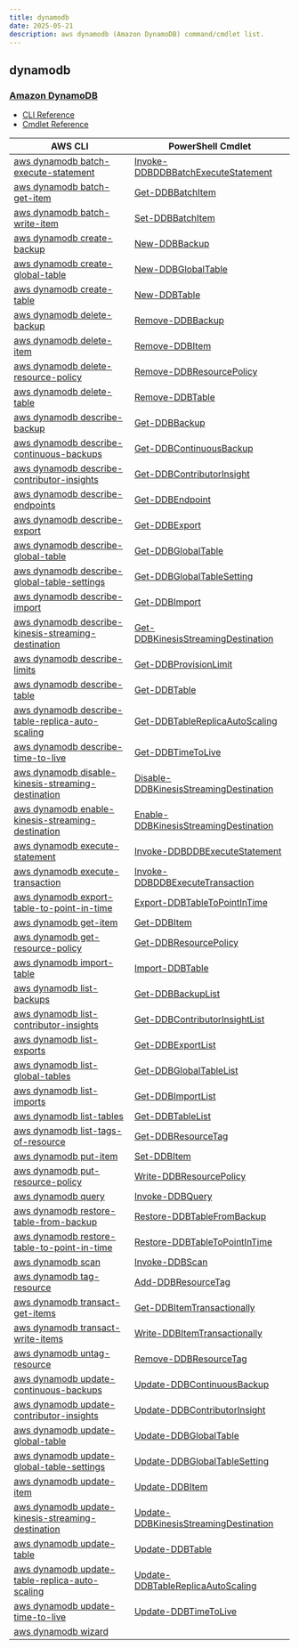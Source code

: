```yaml
---
title: dynamodb
date: 2025-05-21
description: aws dynamodb (Amazon DynamoDB) command/cmdlet list.
---
```


## dynamodb

### [Amazon DynamoDB](https://aws.amazon.com/dynamodb/)

* [CLI Reference](https://awscli.amazonaws.com/v2/documentation/api/latest/reference/dynamodb/index.html)
* [Cmdlet Reference](https://docs.aws.amazon.com/powershell/latest/reference/items/Amazon_DynamoDB_cmdlets.html)

|AWS CLI|PowerShell Cmdlet|
|----|----|
|[aws dynamodb batch-execute-statement](https://awscli.amazonaws.com/v2/documentation/api/latest/reference/dynamodb/batch-execute-statement.html)|[Invoke-DDBDDBBatchExecuteStatement](https://docs.aws.amazon.com/powershell/latest/reference/items/Invoke-DDBDDBBatchExecuteStatement.html)|
|[aws dynamodb batch-get-item](https://awscli.amazonaws.com/v2/documentation/api/latest/reference/dynamodb/batch-get-item.html)|[Get-DDBBatchItem](https://docs.aws.amazon.com/powershell/latest/reference/items/Get-DDBBatchItem.html)|
|[aws dynamodb batch-write-item](https://awscli.amazonaws.com/v2/documentation/api/latest/reference/dynamodb/batch-write-item.html)|[Set-DDBBatchItem](https://docs.aws.amazon.com/powershell/latest/reference/items/Set-DDBBatchItem.html)|
|[aws dynamodb create-backup](https://awscli.amazonaws.com/v2/documentation/api/latest/reference/dynamodb/create-backup.html)|[New-DDBBackup](https://docs.aws.amazon.com/powershell/latest/reference/items/New-DDBBackup.html)|
|[aws dynamodb create-global-table](https://awscli.amazonaws.com/v2/documentation/api/latest/reference/dynamodb/create-global-table.html)|[New-DDBGlobalTable](https://docs.aws.amazon.com/powershell/latest/reference/items/New-DDBGlobalTable.html)|
|[aws dynamodb create-table](https://awscli.amazonaws.com/v2/documentation/api/latest/reference/dynamodb/create-table.html)|[New-DDBTable](https://docs.aws.amazon.com/powershell/latest/reference/items/New-DDBTable.html)|
|[aws dynamodb delete-backup](https://awscli.amazonaws.com/v2/documentation/api/latest/reference/dynamodb/delete-backup.html)|[Remove-DDBBackup](https://docs.aws.amazon.com/powershell/latest/reference/items/Remove-DDBBackup.html)|
|[aws dynamodb delete-item](https://awscli.amazonaws.com/v2/documentation/api/latest/reference/dynamodb/delete-item.html)|[Remove-DDBItem](https://docs.aws.amazon.com/powershell/latest/reference/items/Remove-DDBItem.html)|
|[aws dynamodb delete-resource-policy](https://awscli.amazonaws.com/v2/documentation/api/latest/reference/dynamodb/delete-resource-policy.html)|[Remove-DDBResourcePolicy](https://docs.aws.amazon.com/powershell/latest/reference/items/Remove-DDBResourcePolicy.html)|
|[aws dynamodb delete-table](https://awscli.amazonaws.com/v2/documentation/api/latest/reference/dynamodb/delete-table.html)|[Remove-DDBTable](https://docs.aws.amazon.com/powershell/latest/reference/items/Remove-DDBTable.html)|
|[aws dynamodb describe-backup](https://awscli.amazonaws.com/v2/documentation/api/latest/reference/dynamodb/describe-backup.html)|[Get-DDBBackup](https://docs.aws.amazon.com/powershell/latest/reference/items/Get-DDBBackup.html)|
|[aws dynamodb describe-continuous-backups](https://awscli.amazonaws.com/v2/documentation/api/latest/reference/dynamodb/describe-continuous-backups.html)|[Get-DDBContinuousBackup](https://docs.aws.amazon.com/powershell/latest/reference/items/Get-DDBContinuousBackup.html)|
|[aws dynamodb describe-contributor-insights](https://awscli.amazonaws.com/v2/documentation/api/latest/reference/dynamodb/describe-contributor-insights.html)|[Get-DDBContributorInsight](https://docs.aws.amazon.com/powershell/latest/reference/items/Get-DDBContributorInsight.html)|
|[aws dynamodb describe-endpoints](https://awscli.amazonaws.com/v2/documentation/api/latest/reference/dynamodb/describe-endpoints.html)|[Get-DDBEndpoint](https://docs.aws.amazon.com/powershell/latest/reference/items/Get-DDBEndpoint.html)|
|[aws dynamodb describe-export](https://awscli.amazonaws.com/v2/documentation/api/latest/reference/dynamodb/describe-export.html)|[Get-DDBExport](https://docs.aws.amazon.com/powershell/latest/reference/items/Get-DDBExport.html)|
|[aws dynamodb describe-global-table](https://awscli.amazonaws.com/v2/documentation/api/latest/reference/dynamodb/describe-global-table.html)|[Get-DDBGlobalTable](https://docs.aws.amazon.com/powershell/latest/reference/items/Get-DDBGlobalTable.html)|
|[aws dynamodb describe-global-table-settings](https://awscli.amazonaws.com/v2/documentation/api/latest/reference/dynamodb/describe-global-table-settings.html)|[Get-DDBGlobalTableSetting](https://docs.aws.amazon.com/powershell/latest/reference/items/Get-DDBGlobalTableSetting.html)|
|[aws dynamodb describe-import](https://awscli.amazonaws.com/v2/documentation/api/latest/reference/dynamodb/describe-import.html)|[Get-DDBImport](https://docs.aws.amazon.com/powershell/latest/reference/items/Get-DDBImport.html)|
|[aws dynamodb describe-kinesis-streaming-destination](https://awscli.amazonaws.com/v2/documentation/api/latest/reference/dynamodb/describe-kinesis-streaming-destination.html)|[Get-DDBKinesisStreamingDestination](https://docs.aws.amazon.com/powershell/latest/reference/items/Get-DDBKinesisStreamingDestination.html)|
|[aws dynamodb describe-limits](https://awscli.amazonaws.com/v2/documentation/api/latest/reference/dynamodb/describe-limits.html)|[Get-DDBProvisionLimit](https://docs.aws.amazon.com/powershell/latest/reference/items/Get-DDBProvisionLimit.html)|
|[aws dynamodb describe-table](https://awscli.amazonaws.com/v2/documentation/api/latest/reference/dynamodb/describe-table.html)|[Get-DDBTable](https://docs.aws.amazon.com/powershell/latest/reference/items/Get-DDBTable.html)|
|[aws dynamodb describe-table-replica-auto-scaling](https://awscli.amazonaws.com/v2/documentation/api/latest/reference/dynamodb/describe-table-replica-auto-scaling.html)|[Get-DDBTableReplicaAutoScaling](https://docs.aws.amazon.com/powershell/latest/reference/items/Get-DDBTableReplicaAutoScaling.html)|
|[aws dynamodb describe-time-to-live](https://awscli.amazonaws.com/v2/documentation/api/latest/reference/dynamodb/describe-time-to-live.html)|[Get-DDBTimeToLive](https://docs.aws.amazon.com/powershell/latest/reference/items/Get-DDBTimeToLive.html)|
|[aws dynamodb disable-kinesis-streaming-destination](https://awscli.amazonaws.com/v2/documentation/api/latest/reference/dynamodb/disable-kinesis-streaming-destination.html)|[Disable-DDBKinesisStreamingDestination](https://docs.aws.amazon.com/powershell/latest/reference/items/Disable-DDBKinesisStreamingDestination.html)|
|[aws dynamodb enable-kinesis-streaming-destination](https://awscli.amazonaws.com/v2/documentation/api/latest/reference/dynamodb/enable-kinesis-streaming-destination.html)|[Enable-DDBKinesisStreamingDestination](https://docs.aws.amazon.com/powershell/latest/reference/items/Enable-DDBKinesisStreamingDestination.html)|
|[aws dynamodb execute-statement](https://awscli.amazonaws.com/v2/documentation/api/latest/reference/dynamodb/execute-statement.html)|[Invoke-DDBDDBExecuteStatement](https://docs.aws.amazon.com/powershell/latest/reference/items/Invoke-DDBDDBExecuteStatement.html)|
|[aws dynamodb execute-transaction](https://awscli.amazonaws.com/v2/documentation/api/latest/reference/dynamodb/execute-transaction.html)|[Invoke-DDBDDBExecuteTransaction](https://docs.aws.amazon.com/powershell/latest/reference/items/Invoke-DDBDDBExecuteTransaction.html)|
|[aws dynamodb export-table-to-point-in-time](https://awscli.amazonaws.com/v2/documentation/api/latest/reference/dynamodb/export-table-to-point-in-time.html)|[Export-DDBTableToPointInTime](https://docs.aws.amazon.com/powershell/latest/reference/items/Export-DDBTableToPointInTime.html)|
|[aws dynamodb get-item](https://awscli.amazonaws.com/v2/documentation/api/latest/reference/dynamodb/get-item.html)|[Get-DDBItem](https://docs.aws.amazon.com/powershell/latest/reference/items/Get-DDBItem.html)|
|[aws dynamodb get-resource-policy](https://awscli.amazonaws.com/v2/documentation/api/latest/reference/dynamodb/get-resource-policy.html)|[Get-DDBResourcePolicy](https://docs.aws.amazon.com/powershell/latest/reference/items/Get-DDBResourcePolicy.html)|
|[aws dynamodb import-table](https://awscli.amazonaws.com/v2/documentation/api/latest/reference/dynamodb/import-table.html)|[Import-DDBTable](https://docs.aws.amazon.com/powershell/latest/reference/items/Import-DDBTable.html)|
|[aws dynamodb list-backups](https://awscli.amazonaws.com/v2/documentation/api/latest/reference/dynamodb/list-backups.html)|[Get-DDBBackupList](https://docs.aws.amazon.com/powershell/latest/reference/items/Get-DDBBackupList.html)|
|[aws dynamodb list-contributor-insights](https://awscli.amazonaws.com/v2/documentation/api/latest/reference/dynamodb/list-contributor-insights.html)|[Get-DDBContributorInsightList](https://docs.aws.amazon.com/powershell/latest/reference/items/Get-DDBContributorInsightList.html)|
|[aws dynamodb list-exports](https://awscli.amazonaws.com/v2/documentation/api/latest/reference/dynamodb/list-exports.html)|[Get-DDBExportList](https://docs.aws.amazon.com/powershell/latest/reference/items/Get-DDBExportList.html)|
|[aws dynamodb list-global-tables](https://awscli.amazonaws.com/v2/documentation/api/latest/reference/dynamodb/list-global-tables.html)|[Get-DDBGlobalTableList](https://docs.aws.amazon.com/powershell/latest/reference/items/Get-DDBGlobalTableList.html)|
|[aws dynamodb list-imports](https://awscli.amazonaws.com/v2/documentation/api/latest/reference/dynamodb/list-imports.html)|[Get-DDBImportList](https://docs.aws.amazon.com/powershell/latest/reference/items/Get-DDBImportList.html)|
|[aws dynamodb list-tables](https://awscli.amazonaws.com/v2/documentation/api/latest/reference/dynamodb/list-tables.html)|[Get-DDBTableList](https://docs.aws.amazon.com/powershell/latest/reference/items/Get-DDBTableList.html)|
|[aws dynamodb list-tags-of-resource](https://awscli.amazonaws.com/v2/documentation/api/latest/reference/dynamodb/list-tags-of-resource.html)|[Get-DDBResourceTag](https://docs.aws.amazon.com/powershell/latest/reference/items/Get-DDBResourceTag.html)|
|[aws dynamodb put-item](https://awscli.amazonaws.com/v2/documentation/api/latest/reference/dynamodb/put-item.html)|[Set-DDBItem](https://docs.aws.amazon.com/powershell/latest/reference/items/Set-DDBItem.html)|
|[aws dynamodb put-resource-policy](https://awscli.amazonaws.com/v2/documentation/api/latest/reference/dynamodb/put-resource-policy.html)|[Write-DDBResourcePolicy](https://docs.aws.amazon.com/powershell/latest/reference/items/Write-DDBResourcePolicy.html)|
|[aws dynamodb query](https://awscli.amazonaws.com/v2/documentation/api/latest/reference/dynamodb/query.html)|[Invoke-DDBQuery](https://docs.aws.amazon.com/powershell/latest/reference/items/Invoke-DDBQuery.html)|
|[aws dynamodb restore-table-from-backup](https://awscli.amazonaws.com/v2/documentation/api/latest/reference/dynamodb/restore-table-from-backup.html)|[Restore-DDBTableFromBackup](https://docs.aws.amazon.com/powershell/latest/reference/items/Restore-DDBTableFromBackup.html)|
|[aws dynamodb restore-table-to-point-in-time](https://awscli.amazonaws.com/v2/documentation/api/latest/reference/dynamodb/restore-table-to-point-in-time.html)|[Restore-DDBTableToPointInTime](https://docs.aws.amazon.com/powershell/latest/reference/items/Restore-DDBTableToPointInTime.html)|
|[aws dynamodb scan](https://awscli.amazonaws.com/v2/documentation/api/latest/reference/dynamodb/scan.html)|[Invoke-DDBScan](https://docs.aws.amazon.com/powershell/latest/reference/items/Invoke-DDBScan.html)|
|[aws dynamodb tag-resource](https://awscli.amazonaws.com/v2/documentation/api/latest/reference/dynamodb/tag-resource.html)|[Add-DDBResourceTag](https://docs.aws.amazon.com/powershell/latest/reference/items/Add-DDBResourceTag.html)|
|[aws dynamodb transact-get-items](https://awscli.amazonaws.com/v2/documentation/api/latest/reference/dynamodb/transact-get-items.html)|[Get-DDBItemTransactionally](https://docs.aws.amazon.com/powershell/latest/reference/items/Get-DDBItemTransactionally.html)|
|[aws dynamodb transact-write-items](https://awscli.amazonaws.com/v2/documentation/api/latest/reference/dynamodb/transact-write-items.html)|[Write-DDBItemTransactionally](https://docs.aws.amazon.com/powershell/latest/reference/items/Write-DDBItemTransactionally.html)|
|[aws dynamodb untag-resource](https://awscli.amazonaws.com/v2/documentation/api/latest/reference/dynamodb/untag-resource.html)|[Remove-DDBResourceTag](https://docs.aws.amazon.com/powershell/latest/reference/items/Remove-DDBResourceTag.html)|
|[aws dynamodb update-continuous-backups](https://awscli.amazonaws.com/v2/documentation/api/latest/reference/dynamodb/update-continuous-backups.html)|[Update-DDBContinuousBackup](https://docs.aws.amazon.com/powershell/latest/reference/items/Update-DDBContinuousBackup.html)|
|[aws dynamodb update-contributor-insights](https://awscli.amazonaws.com/v2/documentation/api/latest/reference/dynamodb/update-contributor-insights.html)|[Update-DDBContributorInsight](https://docs.aws.amazon.com/powershell/latest/reference/items/Update-DDBContributorInsight.html)|
|[aws dynamodb update-global-table](https://awscli.amazonaws.com/v2/documentation/api/latest/reference/dynamodb/update-global-table.html)|[Update-DDBGlobalTable](https://docs.aws.amazon.com/powershell/latest/reference/items/Update-DDBGlobalTable.html)|
|[aws dynamodb update-global-table-settings](https://awscli.amazonaws.com/v2/documentation/api/latest/reference/dynamodb/update-global-table-settings.html)|[Update-DDBGlobalTableSetting](https://docs.aws.amazon.com/powershell/latest/reference/items/Update-DDBGlobalTableSetting.html)|
|[aws dynamodb update-item](https://awscli.amazonaws.com/v2/documentation/api/latest/reference/dynamodb/update-item.html)|[Update-DDBItem](https://docs.aws.amazon.com/powershell/latest/reference/items/Update-DDBItem.html)|
|[aws dynamodb update-kinesis-streaming-destination](https://awscli.amazonaws.com/v2/documentation/api/latest/reference/dynamodb/update-kinesis-streaming-destination.html)|[Update-DDBKinesisStreamingDestination](https://docs.aws.amazon.com/powershell/latest/reference/items/Update-DDBKinesisStreamingDestination.html)|
|[aws dynamodb update-table](https://awscli.amazonaws.com/v2/documentation/api/latest/reference/dynamodb/update-table.html)|[Update-DDBTable](https://docs.aws.amazon.com/powershell/latest/reference/items/Update-DDBTable.html)|
|[aws dynamodb update-table-replica-auto-scaling](https://awscli.amazonaws.com/v2/documentation/api/latest/reference/dynamodb/update-table-replica-auto-scaling.html)|[Update-DDBTableReplicaAutoScaling](https://docs.aws.amazon.com/powershell/latest/reference/items/Update-DDBTableReplicaAutoScaling.html)|
|[aws dynamodb update-time-to-live](https://awscli.amazonaws.com/v2/documentation/api/latest/reference/dynamodb/update-time-to-live.html)|[Update-DDBTimeToLive](https://docs.aws.amazon.com/powershell/latest/reference/items/Update-DDBTimeToLive.html)|
|[aws dynamodb wizard](https://awscli.amazonaws.com/v2/documentation/api/latest/reference/dynamodb/wizard.html)||

